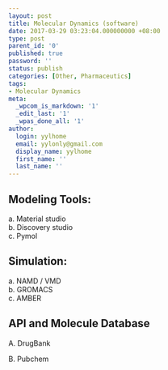 ```yaml
---
layout: post
title: Molecular Dynamics (software)
date: 2017-03-29 03:23:04.000000000 +08:00
type: post
parent_id: '0'
published: true
password: ''
status: publish
categories: [Other, Pharmaceutics]
tags:
- Molecular Dynamics
meta:
  _wpcom_is_markdown: '1'
  _edit_last: '1'
  _wpas_done_all: '1'
author:
  login: yylhome
  email: yylonly@gmail.com
  display_name: yylhome
  first_name: ''
  last_name: ''
---
```

<h2>Modeling Tools:</h2>
<p>a. Material studio<br />
b. Discovery studio<br />
c. Pymol</p>
<h2>Simulation:</h2>
<p>a. NAMD /&nbsp;VMD<br />
b. GROMACS<br />
c. AMBER</p>
<h2>API and Molecule Database</h2>
<p>A. DrugBank</p>
<p>B. Pubchem</p>
